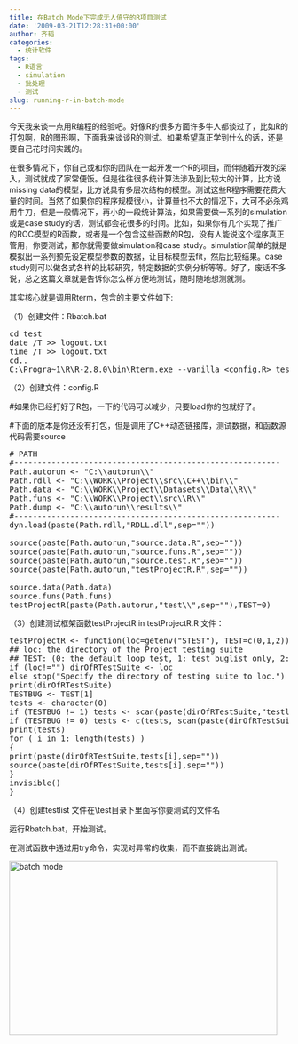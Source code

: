 ```yaml
---
title: 在Batch Mode下完成无人值守的R项目测试
date: '2009-03-21T12:28:31+00:00'
author: 齐韬
categories:
  - 统计软件
tags:
  - R语言
  - simulation
  - 批处理
  - 测试
slug: running-r-in-batch-mode
---
```


今天我来谈一点用R编程的经验吧。好像R的很多方面许多牛人都谈过了，比如R的打包啊，R的图形啊，下面我来谈谈R的测试。如果希望真正学到什么的话，还是要自己花时间实践的。

在很多情况下，你自己或和你的团队在一起开发一个R的项目，而伴随着开发的深入，测试就成了家常便饭。但是往往很多统计算法涉及到比较大的计算，比方说missing data的模型，比方说具有多层次结构的模型。测试这些R程序需要花费大量的时间。当然了如果你的程序规模很小，计算量也不大的情况下，大可不必杀鸡用牛刀，但是一般情况下，再小的一段统计算法，如果需要做一系列的simulation或是case study的话，测试都会花很多的时间。比如，如果你有几个实现了推广的ROC模型的R函数，或者是一个包含这些函数的R包，没有人能说这个程序真正管用，你要测试，那你就需要做simulation和case study。simulation简单的就是模拟出一系列预先设定模型参数的数据，让目标模型去fit，然后比较结果。case study则可以做各式各样的比较研究，特定数据的实例分析等等。好了，废话不多说，总之这篇文章就是告诉你怎么样方便地测试，随时随地想测就测。

其实核心就是调用Rterm，包含的主要文件如下:

（1）创建文件：Rbatch.bat

<pre class="brush: r">cd test
date /T &gt;&gt; logout.txt
time /T &gt;&gt; logout.txt
cd..
C:\Progra~1\R\R-2.8.0\bin\Rterm.exe --vanilla &lt;config.R&gt; testout.txt</pre>

（2）创建文件：config.R

#如果你已经打好了R包，一下的代码可以减少，只要load你的包就好了。

#下面的版本是你还没有打包，但是调用了C++动态链接库，测试数据，和函数源代码需要source

<pre class="brush: r"># PATH
#---------------------------------------------------------
Path.autorun &lt;- "C:\\autorun\\"
Path.rdll &lt;- "C:\\WORK\\Project\\src\\C++\\bin\\"
Path.data &lt;- "C:\\WORK\\Project\\Datasets\\Data\\R\\"
Path.funs &lt;- "C:\\WORK\\Project\\src\\R\\"
Path.dump &lt;- "C:\\autorun\\results\\"
#---------------------------------------------------------
dyn.load(paste(Path.rdll,"RDLL.dll",sep=""))

source(paste(Path.autorun,"source.data.R",sep=""))
source(paste(Path.autorun,"source.funs.R",sep=""))
source(paste(Path.autorun,"source.test.R",sep=""))
source(paste(Path.autorun,"testProjectR.R",sep=""))

source.data(Path.data)
source.funs(Path.funs)
testProjectR(paste(Path.autorun,"test\\",sep=""),TEST=0)</pre>

（3）创建测试框架函数testProjectR in testProjectR.R 文件：

<pre class="brush: r">testProjectR &lt;- function(loc=getenv("STEST"), TEST=c(0,1,2)) {
## loc: the directory of the Project testing suite
## TEST: (0: the default loop test, 1: test buglist only, 2: loop test and test buglist
if (loc!="") dirOfRTestSuite &lt;- loc
else stop("Specify the directory of testing suite to loc.")
print(dirOfRTestSuite)
TESTBUG &lt;- TEST[1]
tests &lt;- character(0)
if (TESTBUG != 1) tests &lt;- scan(paste(dirOfRTestSuite,"testlist",sep=""),what=character(0))
if (TESTBUG != 0) tests &lt;- c(tests, scan(paste(dirOfRTestSuite,"buglist",sep=""),what=character(0)))
print(tests)
for ( i in 1: length(tests) )
{
print(paste(dirOfRTestSuite,tests[i],sep=""))
source(paste(dirOfRTestSuite,tests[i],sep=""))
}
invisible()
}</pre>

（4）创建testlist 文件在\test目录下里面写你要测试的文件名

运行Rbatch.bat，开始测试。

在测试函数中通过用try命令，实现对异常的收集，而不直接跳出测试。

[<img class="size-full wp-image-946 aligncenter" src="http://cos.name/wp-content/uploads/2009/03/batch.jpg" alt="batch mode" width="483" height="314" srcset="http://cos.name/wp-content/uploads/2009/03/batch.jpg 483w, http://cos.name/wp-content/uploads/2009/03/batch-300x195.jpg 300w" sizes="(max-width: 483px) 100vw, 483px" />](http://cos.name/wp-content/uploads/2009/03/batch.jpg)

